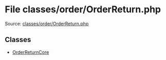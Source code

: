 File classes/order/OrderReturn.php
=========

Source: [classes/order/OrderReturn.php](https://github.com/PrestaShop/PrestaShop/blob/1.6.0.4/classes/order/OrderReturn.php)


Classes
-------

* [OrderReturnCore](class.OrderReturnCore.md)

